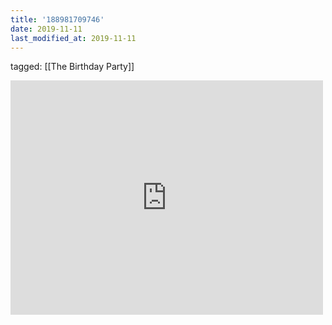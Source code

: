 ```yaml
---
title: '188981709746'
date: 2019-11-11
last_modified_at: 2019-11-11
---
```

tagged: [[The Birthday Party]]
<iframe allow="accelerometer; autoplay; clipboard-write; encrypted-media; gyroscope; picture-in-picture" allowfullscreen="" frameborder="0" height="375" id="youtube_iframe" src="https://www.youtube.com/embed/l5I2vEcVC_I?feature=oembed&amp;enablejsapi=1&amp;origin=https://safe.txmblr.com&amp;wmode=opaque" width="500"></iframe>